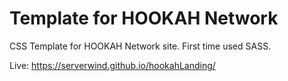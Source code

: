 # Template for HOOKAH Network

CSS Template for HOOKAH Network site. First time used SASS.

Live: https://serverwind.github.io/hookahLanding/

